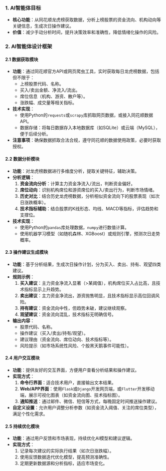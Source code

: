 ### 1. AI智能体目标
- **核心功能**：从同花顺龙虎榜获取数据，分析上榜股票的资金流向、机构动向等关键信息，生成次日操作建议。
- **价值**：减少手动分析时间，提升决策效率和准确性，降低情绪化操作的风险。

### 2. AI智能体设计框架
#### 2.1 数据获取模块
- **功能**：通过同花顺官方API或网页爬虫工具，实时获取每日龙虎榜数据，包括但不限于：
  - 上榜股票代码、名称。
  - 买入/卖出金额、净流入/流出。
  - 席位信息（机构、游资、散户等）。
  - 涨跌幅、成交量等相关指标。
- **技术实现**：
  - 使用Python的`requests`或`scrapy`库抓取网页数据，或接入同花顺数据API。
  - 数据存储：将每日数据存入本地数据库（如SQLite）或云端（MySQL），便于后续分析。
- **注意事项**：确保数据抓取合法合规，遵守同花顺的数据使用政策，必要时获取授权。

#### 2.2 数据分析模块
- **功能**：对龙虎榜数据进行多维度分析，提取关键特征，辅助决策。
- **分析逻辑**：
  1. **资金流向分析**：计算主力资金净流入/流出，判断资金偏好。
  2. **席位动向**：识别机构席位和游资席位的买入/卖出行为，判断市场情绪。
  3. **历史对比**：结合历史龙虎榜数据，分析相似资金流向下的股票表现（如次日涨跌概率）。
  4. **技术指标辅助**：结合股票的K线形态、均线、MACD等指标，评估趋势和支撑位。
- **技术实现**：
  - 使用Python的`pandas`库处理数据，`numpy`进行数值计算。
  - 使用机器学习模型（如随机森林、XGBoost）或规则引擎，预测次日走势概率。

#### 2.3 操作建议生成模块
- **功能**：基于分析结果，生成次日操作计划，分为买入、卖出、持有、观望四类建议。
- **规则示例**：
  1. **买入建议**：主力资金净流入显著（>某阈值），机构席位买入占比高，且技术指标显示上升趋势。
  2. **卖出建议**：主力资金净流出，游资抛售明显，且技术指标显示高位回调风险。
  3. **持有建议**：资金流向中性，但趋势未破，建议继续观察。
  4. **观望建议**：资金流向混乱，技术指标无明确信号。
- **输出内容**：
  - 股票代码、名称。
  - 操作建议（买入/卖出/持有/观望）。
  - 建议理由（资金流向、席位动向、技术指标等）。
  - 风险提示（如市场系统性风险、个股黑天鹅事件可能性）。

#### 2.4 用户交互模块
- **功能**：提供友好的交互界面，方便用户查看分析结果和操作建议。
- **实现方式**：
  1. **命令行界面**：适合技术用户，直接输出文本结果。
  2. **Web/APP界面**：使用`Flask`或`Django`开发网页端，或`Flutter`开发移动端，展示可视化图表（如资金流向图、技术指标图）。
  3. **通知推送**：通过邮件、微信、短信等方式，每晚固定时间推送操作建议。
- **自定义设置**：允许用户调整分析参数（如资金流入阈值、关注的席位类型），满足个性化需求。

#### 2.5 持续优化模块
- **功能**：通过用户反馈和市场表现，持续优化AI模型和建议逻辑。
- **实现方式**：
  1. 记录每次建议的实际执行结果（如次日涨跌幅）。
  2. 使用反馈数据迭代优化模型，提高预测准确性。
  3. 定期更新数据源和分析指标，适应市场变化。